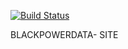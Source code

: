 [![Build Status](https://travis-ci.com/BlackPowerData/site.svg?branch=master)](https://travis-ci.com/BlackPowerData/site)


BLACKPOWERDATA- SITE

